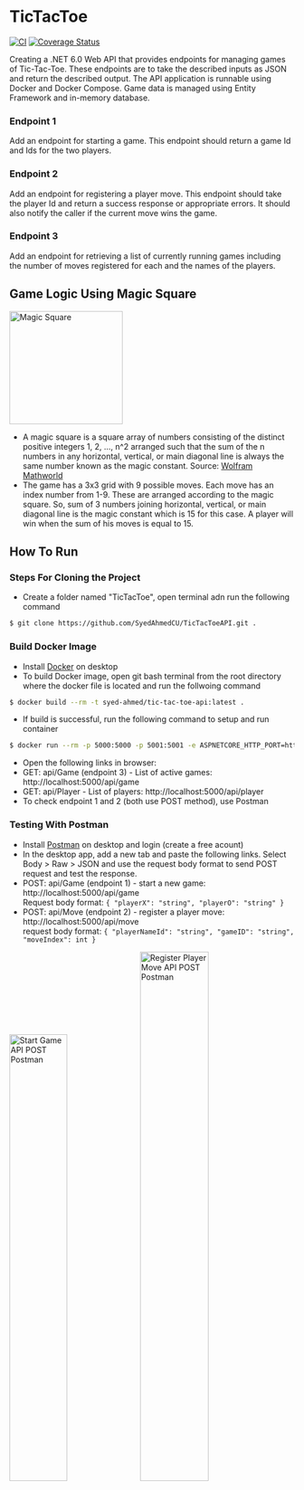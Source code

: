 # TicTacToe
[![CI](https://github.com/SyedAhmedCU/TicTacToeAPI/actions/workflows/ci.yaml/badge.svg?&service=github)](https://github.com/SyedAhmedCU/TicTacToeAPI/actions/workflows/ci.yaml)
[![Coverage Status](https://coveralls.io/repos/github/SyedAhmedCU/TicTacToeAPI/badge.svg?branch=main)](https://coveralls.io/github/SyedAhmedCU/TicTacToeAPI?branch=main)

Creating a .NET 6.0 Web API that provides endpoints for managing games of Tic-Tac-Toe. These endpoints are to take the described inputs as JSON and return the described output. The API application is runnable using Docker and Docker Compose. Game data is managed using Entity Framework and in-memory database.
### Endpoint 1
Add an endpoint for starting a game. This endpoint should return a game Id and Ids for the two players.
### Endpoint 2
Add an endpoint for registering a player move. This endpoint should take the player Id and return a success response or appropriate errors. It should also notify the caller if the current move wins the game.
### Endpoint 3
Add an endpoint for retrieving a list of currently running games including the number of moves registered for each and the names of the players.

## Game Logic Using Magic Square
<img src="https://user-images.githubusercontent.com/55814513/202608065-e682080f-6fd9-4b0c-8d29-08d0e2f324e0.png" alt="Magic Square" width="200px" /> <br>
- A magic square is a square array of numbers consisting of the distinct positive integers 1, 2, ..., n^2 arranged such that the sum of the n numbers in any horizontal, vertical, or main diagonal line is always the same number known as the magic constant. Source: <a href="https://mathworld.wolfram.com/MagicSquare.html">Wolfram Mathworld</a> <br>
- The game has a 3x3 grid with 9 possible moves. Each move has an index number from 1-9. These are arranged according to the magic square. So, sum of 3 numbers joining horizontal, vertical, or main diagonal line is the magic constant which is 15 for this case. A player will win when the sum of his moves is equal to 15.

## How To Run

### Steps For Cloning the Project
- Create a folder named "TicTacToe", open terminal adn run the following command
```sh
$ git clone https://github.com/SyedAhmedCU/TicTacToeAPI.git .
```

### Build Docker Image
- Install [Docker](https://www.docker.com/) on desktop
- To build Docker image, open git bash terminal from the root directory where the docker file is located and run the follwoing command
```sh
$ docker build --rm -t syed-ahmed/tic-tac-toe-api:latest .
```
- If build is successful, run the following command to setup and run container
```sh
$ docker run --rm -p 5000:5000 -p 5001:5001 -e ASPNETCORE_HTTP_PORT=https://+:5001 -e ASPNETCORE_URLS=http://+:5000 syed-ahmed/tic-tac-toe-api
```
- Open the following links in browser:
- GET: api/Game (endpoint 3) - List of active games: http://localhost:5000/api/game
- GET: api/Player - List of players: http://localhost:5000/api/player
- To check endpoint 1 and 2 (both use POST method), use Postman

### Testing With Postman
- Install [Postman](https://www.postman.com/) on desktop and login (create a free acount)
- In the desktop app, add a new tab and paste the following links. Select Body > Raw > JSON and use the request body format to send POST request and test the response.  
- POST: api/Game (endpoint 1) - start a new game: http://localhost:5000/api/game <br>
Request body format: ```{ "playerX": "string", "playerO": "string" }```
- POST: api/Move (endpoint 2) - register a player move: http://localhost:5000/api/move <br>
request body format: ```{ "playerNameId": "string", "gameID": "string", "moveIndex": int }```

<img src="https://user-images.githubusercontent.com/55814513/202830331-e9747f7f-ed19-466f-b7d1-5c3a4d84b1c9.png" alt="Start Game API POST Postman" width="45%" /> <img src="https://user-images.githubusercontent.com/55814513/202830404-b53b7b74-b941-43e2-a738-bc2b8162d583.png" alt="Register Player Move API POST Postman" width="49%" />